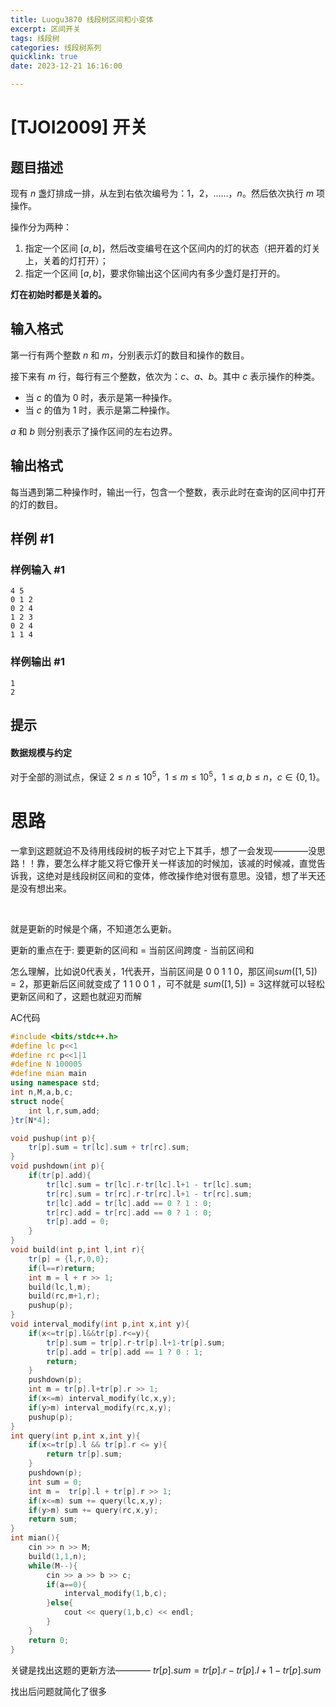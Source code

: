 ```yaml
---
title: Luogu3870 线段树区间和小变体
excerpt: 区间开关
tags: 线段树
categories: 线段树系列
quicklink: true
date: 2023-12-21 16:16:00

---
```


# [TJOI2009] 开关

## 题目描述

现有 $n$ 盏灯排成一排，从左到右依次编号为：$1$，$2$，……，$n$。然后依次执行 $m$ 项操作。

操作分为两种：

1. 指定一个区间 $[a,b]$，然后改变编号在这个区间内的灯的状态（把开着的灯关上，关着的灯打开）；
2. 指定一个区间 $[a,b]$，要求你输出这个区间内有多少盏灯是打开的。

**灯在初始时都是关着的。**

## 输入格式

第一行有两个整数 $n$ 和 $m$，分别表示灯的数目和操作的数目。

接下来有 $m$ 行，每行有三个整数，依次为：$c$、$a$、$b$。其中 $c$ 表示操作的种类。

- 当 $c$ 的值为 $0$ 时，表示是第一种操作。
- 当 $c$ 的值为 $1$ 时，表示是第二种操作。

$a$ 和 $b$ 则分别表示了操作区间的左右边界。

## 输出格式

每当遇到第二种操作时，输出一行，包含一个整数，表示此时在查询的区间中打开的灯的数目。

## 样例 #1

### 样例输入 #1

```
4 5
0 1 2
0 2 4
1 2 3
0 2 4
1 1 4
```

### 样例输出 #1

```
1
2
```

## 提示

#### 数据规模与约定

对于全部的测试点，保证 $2\le n\le 10^5$，$1\le m\le 10^5$，$1\le a,b\le n$，$c\in\{0,1\}$。

# 思路

一拿到这题就迫不及待用线段树的板子对它上下其手，想了一会发现————没思路！！靠，要怎么样才能又将它像开关一样该加的时候加，该减的时候减，直觉告诉我，这绝对是线段树区间和的变体，修改操作绝对很有意思。没错，想了半天还是没有想出来。

<br>

就是更新的时候是个痛，不知道怎么更新。

更新的重点在于: 要更新的区间和 = 当前区间跨度 - 当前区间和

怎么理解，比如说0代表关，1代表开，当前区间是 0 0 1 1 0，那区间$sum([1,5])=2$，那更新后区间就变成了 1 1 0 0 1 ，可不就是 $sum([1,5])=3$这样就可以轻松更新区间和了，这题也就迎刃而解

AC代码

```cpp
#include <bits/stdc++.h>
#define lc p<<1
#define rc p<<1|1
#define N 100005
#define mian main
using namespace std;
int n,M,a,b,c;
struct node{
    int l,r,sum,add;
}tr[N*4];

void pushup(int p){
    tr[p].sum = tr[lc].sum + tr[rc].sum;
}
void pushdown(int p){
    if(tr[p].add){
        tr[lc].sum = tr[lc].r-tr[lc].l+1 - tr[lc].sum;
        tr[rc].sum = tr[rc].r-tr[rc].l+1 - tr[rc].sum;
        tr[lc].add = tr[lc].add == 0 ? 1 : 0;
        tr[rc].add = tr[rc].add == 0 ? 1 : 0;
        tr[p].add = 0;
    }
}
void build(int p,int l,int r){
    tr[p] = {l,r,0,0};
    if(l==r)return;
    int m = l + r >> 1;
    build(lc,l,m);
    build(rc,m+1,r);
    pushup(p);
}
void interval_modify(int p,int x,int y){
    if(x<=tr[p].l&&tr[p].r<=y){
        tr[p].sum = tr[p].r-tr[p].l+1-tr[p].sum;
        tr[p].add = tr[p].add == 1 ? 0 : 1;
        return;
    }
    pushdown(p);
    int m = tr[p].l+tr[p].r >> 1;
    if(x<=m) interval_modify(lc,x,y);
    if(y>m) interval_modify(rc,x,y);
    pushup(p);
}
int query(int p,int x,int y){
    if(x<=tr[p].l && tr[p].r <= y){
        return tr[p].sum;    
    }
    pushdown(p);
    int sum = 0;
    int m =  tr[p].l + tr[p].r >> 1;
    if(x<=m) sum += query(lc,x,y);
    if(y>m) sum += query(rc,x,y);
    return sum;
}
int mian(){
    cin >> n >> M;
    build(1,1,n);
    while(M--){
        cin >> a >> b >> c;
        if(a==0){
            interval_modify(1,b,c);
        }else{
            cout << query(1,b,c) << endl;
        }
    }
    return 0;
}
```

关键是找出这题的更新方法———— $tr[p].sum = tr[p].r-tr[p].l+1-tr[p].sum$

找出后问题就简化了很多
